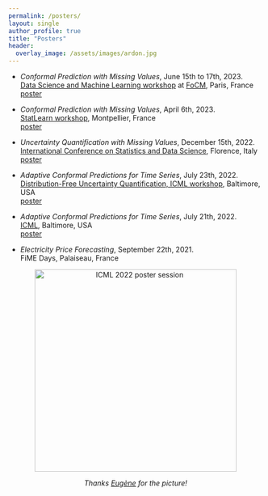 ```yaml
---
permalink: /posters/
layout: single
author_profile: true
title: "Posters"
header:
  overlay_image: /assets/images/ardon.jpg
---
```


- *Conformal Prediction with Missing Values*, June 15th to 17th, 2023.  
[Data Science and Machine Learning workshop](https://focm2023.org/workshops/workshop-2/item/125-workshop-2-4) at [FoCM](https://focm2023.org/), Paris, France  
[poster](http://mzaffran.github.io/assets/files/Posters/cp_na_statlearn_poster.pdf)

- *Conformal Prediction with Missing Values*, April 6th, 2023.  
[StatLearn workshop](https://statlearn.sciencesconf.org/), Montpellier, France  
[poster](http://mzaffran.github.io/assets/files/Posters/cp_na_statlearn_poster.pdf)

- *Uncertainty Quantification with Missing Values*, December 15th, 2022.  
[International Conference on Statistics and Data Science](https://sites.google.com/view/icsds2022), Florence, Italy  
[poster](http://mzaffran.github.io/assets/files/Posters/uq_na_icsds_poster.pdf)

- *Adaptive Conformal Predictions for Time Series*, July 23th, 2022.  
[Distribution-Free Uncertainty Quantification, ICML workshop](https://sites.google.com/berkeley.edu/dfuq-22/home), Baltimore, USA  
[poster](http://mzaffran.github.io/assets/files/Posters/acp_ts_dfuq_poster.pdf)

- *Adaptive Conformal Predictions for Time Series*, July 21th, 2022.  
[ICML](https://icml.cc/Conferences/2022), Baltimore, USA  
[poster](http://mzaffran.github.io/assets/files/Posters/acp_ts_icml_poster.pdf)

- *Electricity Price Forecasting*, September 22th, 2021.  
FiME Days, Palaiseau, France  

<p align="center">
    <img src="http://mzaffran.github.io/assets/images/poster.jpg" alt="ICML 2022 poster session" width="400"/>  
</p>   
<p align="center">     
    <em>Thanks <a href="https://eugenendiaye.github.io/">Eugène</a> for the picture!</em>
</p>
